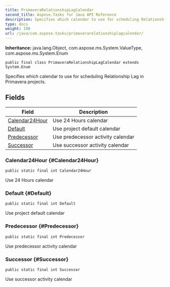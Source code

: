 ```yaml
---
title: PrimaveraRelationshipLagCalendar
second_title: Aspose.Tasks for Java API Reference
description: Specifies which calendar to use for scheduling Relationship Lag in Primavera projects.
type: docs
weight: 190
url: /java/com.aspose.tasks/primaverarelationshiplagcalendar/
---
```


**Inheritance:**
java.lang.Object, com.aspose.ms.System.ValueType, com.aspose.ms.System.Enum
```
public final class PrimaveraRelationshipLagCalendar extends System.Enum
```

Specifies which calendar to use for scheduling Relationship Lag in Primavera projects.
## Fields

| Field | Description |
| --- | --- |
| [Calendar24Hour](#Calendar24Hour) | Use 24 Hours calendar |
| [Default](#Default) | Use project default calendar |
| [Predecessor](#Predecessor) | Use predecessor activity calendar |
| [Successor](#Successor) | Use successor activity calendar |
### Calendar24Hour {#Calendar24Hour}
```
public static final int Calendar24Hour
```


Use 24 Hours calendar

### Default {#Default}
```
public static final int Default
```


Use project default calendar

### Predecessor {#Predecessor}
```
public static final int Predecessor
```


Use predecessor activity calendar

### Successor {#Successor}
```
public static final int Successor
```


Use successor activity calendar

